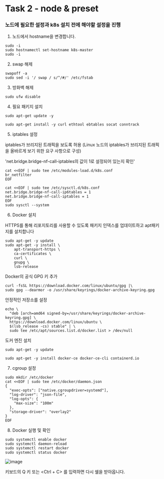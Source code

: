 # Task 2 - node & preset  

### 노드에 필요한 설정과 k8s 설치 전에 해야할 설정을 진행

1. 노드에서 hostname을 변경합니다.

```
sudo -i
sudo hostnamectl set-hostname k8s-master
sudo -i
```
2. swap 해제

```
swapoff -a
sudo sed -i '/ swap / s/^/#/' /etc/fstab
```

3. 방화벽 해제

```
sudo ufw disable
```

4. 필요 패키지 설치

```
sudo apt-get update -y
```
```
sudo apt-get install -y curl ethtool ebtables socat conntrack
```

5. iptables 설정

iptables가 브리지된 트래픽을 보도록 허용
(Linux 노드의 iptables가 브리지된 트래픽을 올바르게 보기 위한 요구 사항으로 구성)

  'net.bridge.bridge-nf-call-iptables의 값이
  1로 설정되어 있는지 확인'

```
cat <<EOF | sudo tee /etc/modules-load.d/k8s.conf
br_netfilter
EOF

cat <<EOF | sudo tee /etc/sysctl.d/k8s.conf
net.bridge.bridge-nf-call-ip6tables = 1
net.bridge.bridge-nf-call-iptables = 1
EOF
sudo sysctl --system
```

6. Docker 설치

HTTPS를 통해 리포지토리를 사용할 수 있도록 패키지 인덱스를 업데이트하고 apt패키지를 설치합니다

```
sudo apt-get -y update
sudo apt-get -y install \
    apt-transport-https \
    ca-certificates \
    curl \
    gnupg \
    lsb-release
```

Docker의 공식 GPG 키 추가
```
curl -fsSL https://download.docker.com/linux/ubuntu/gpg |\
sudo gpg --dearmor -o /usr/share/keyrings/docker-archive-keyring.gpg
```
안정적인 저장소를 설정
```
echo \
  "deb [arch=amd64 signed-by=/usr/share/keyrings/docker-archive-keyring.gpg] \
  https://download.docker.com/linux/ubuntu \
  $(lsb_release -cs) stable" | \
  sudo tee /etc/apt/sources.list.d/docker.list > /dev/null
```
도커 엔진 설치
```
sudo apt-get -y update
```
```
sudo apt-get -y install docker-ce docker-ce-cli containerd.io
```

7. cgroup 설정

```
sudo mkdir /etc/docker
cat <<EOF | sudo tee /etc/docker/daemon.json
{
  "exec-opts": ["native.cgroupdriver=systemd"],
  "log-driver": "json-file",
  "log-opts": {
    "max-size": "100m"
  },
  "storage-driver": "overlay2"
}
EOF
```

8. Docker 실행 및 확인

```
sudo systemctl enable docker
sudo systemctl daemon-reload
sudo systemctl restart docker
sudo systemctl status docker
```
![image](https://user-images.githubusercontent.com/92773629/137876933-cb530415-d5f5-4440-91fc-66f1e13c10d8.png)

키보드의 Q 키 또는 <Ctrl + C> 를 입력하면 다시 쉘을 받아옵니다.
